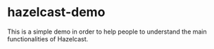 # hazelcast-demo
This is a simple demo in order to help people to understand the main functionalities of Hazelcast.
